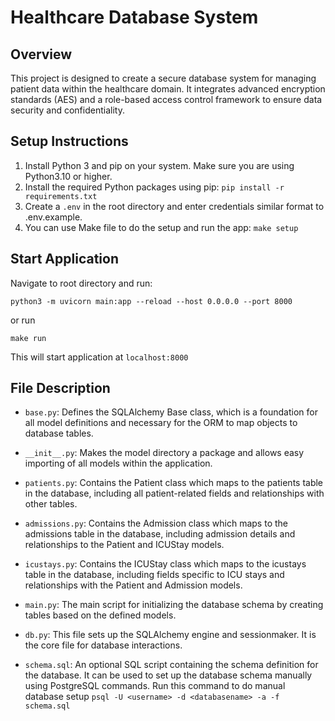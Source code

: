 # Healthcare Database System

## Overview 

This project is designed to create a secure database system for managing patient data within the healthcare domain. It integrates advanced encryption standards (AES) and a role-based access control framework to ensure data security and confidentiality.

## Setup Instructions

1. Install Python 3 and pip on your system. Make sure you are using Python3.10 or higher.
2. Install the required Python packages using pip: `pip install -r requirements.txt`
3. Create a `.env` in the root directory and enter credentials similar format to .env.example.
4. You can use Make file to do the setup and run the app: `make setup`

## Start Application
Navigate to root directory and run:
```
python3 -m uvicorn main:app --reload --host 0.0.0.0 --port 8000
```
or run
```
make run
```
This will start application at `localhost:8000`
## File Description
- `base.py`: Defines the SQLAlchemy Base class, which is a foundation for all model definitions and necessary for the ORM to map objects to database tables.

- `__init__.py`: Makes the model directory a package and allows easy importing of all models within the application.

- `patients.py`: Contains the Patient class which maps to the patients table in the database, including all patient-related fields and relationships with other tables.

- `admissions.py`: Contains the Admission class which maps to the admissions table in the database, including admission details and relationships to the Patient and ICUStay models.

- `icustays.py`: Contains the ICUStay class which maps to the icustays table in the database, including fields specific to ICU stays and relationships with the Patient and Admission models.

- `main.py`: The main script for initializing the database schema by creating tables based on the defined models.

- `db.py`:
  This file sets up the SQLAlchemy engine and sessionmaker. It is the core file for database interactions.

- `schema.sql`:
  An optional SQL script containing the schema definition for the database. It can be used to set up the database schema manually using PostgreSQL commands. Run this command to do manual database setup
  `psql -U <username> -d <databasename> -a -f schema.sql`
  




